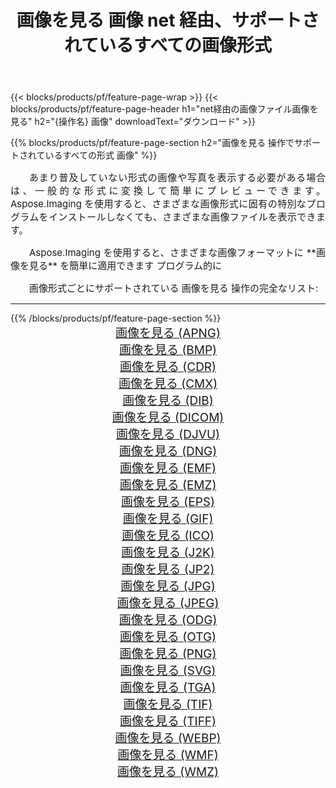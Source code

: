 ﻿---
title: 画像を見る 画像 net 経由、サポートされているすべての画像形式 
weight: 3920
url: /ja/net/viewer 
lang: ja
langdirlevel: 2
locales: zh-hans,ja,it,ru,de,es,fr,nl,id,lt,pl,pt,vi,tr,ko,zh-hant,ar,hi,th,sv,cs,uk,he
description: Aspose.Imaging を使用すると、net 経由で簡単に 画像を見る イメージを作成できます
---

{{< blocks/products/pf/feature-page-wrap >}}
{{< blocks/products/pf/feature-page-header h1="net経由の画像ファイル画像を見る" h2="{操作名} 画像" downloadText="ダウンロード" >}}


{{% blocks/products/pf/feature-page-section  h2="画像を見る 操作でサポートされているすべての形式 画像" %}}
<p align="justify" style="text-indent:2em;font-size:15px;">
あまり普及していない形式の画像や写真を表示する必要がある場合は、一般的な形式に変換して簡単にプレビューできます。 Aspose.Imaging を使用すると、さまざまな画像形式に固有の特別なプログラムをインストールしなくても、さまざまな画像ファイルを表示できます。
</p>
<p align="justify" style="text-indent:2em;font-size:15px;">
Aspose.Imaging を使用すると、さまざまな画像フォーマットに **画像を見る** を簡単に適用できます プログラム的に
</p>
<p align="justify" style="text-indent:2em;font-size:15px;">
画像形式ごとにサポートされている 画像を見る 操作の完全なリスト:
</p>
<hr/>
{{% /blocks/products/pf/feature-page-section %}}
<div class="container-fluid productfamilypage bg-gray">
    <div class="convertypes bg-gray agp-content section">
        <div class="container">
		<div class="row other-converters" style="gap: 10px;font-size: 19px;text-align:center;">
		    <div class='col-md-2 other-converter remove-lp remove-rp'><a href="/imaging/ja/net/viewer/apng" style="padding:15px;">画像を見る (APNG)</a></div><div class='col-md-2 other-converter remove-lp remove-rp'><a href="/imaging/ja/net/viewer/bmp" style="padding:15px;">画像を見る (BMP)</a></div><div class='col-md-2 other-converter remove-lp remove-rp'><a href="/imaging/ja/net/viewer/cdr" style="padding:15px;">画像を見る (CDR)</a></div><div class='col-md-2 other-converter remove-lp remove-rp'><a href="/imaging/ja/net/viewer/cmx" style="padding:15px;">画像を見る (CMX)</a></div><div class='col-md-2 other-converter remove-lp remove-rp'><a href="/imaging/ja/net/viewer/dib" style="padding:15px;">画像を見る (DIB)</a></div><div class='col-md-2 other-converter remove-lp remove-rp'><a href="/imaging/ja/net/viewer/dicom" style="padding:15px;">画像を見る (DICOM)</a></div><div class='col-md-2 other-converter remove-lp remove-rp'><a href="/imaging/ja/net/viewer/djvu" style="padding:15px;">画像を見る (DJVU)</a></div><div class='col-md-2 other-converter remove-lp remove-rp'><a href="/imaging/ja/net/viewer/dng" style="padding:15px;">画像を見る (DNG)</a></div><div class='col-md-2 other-converter remove-lp remove-rp'><a href="/imaging/ja/net/viewer/emf" style="padding:15px;">画像を見る (EMF)</a></div><div class='col-md-2 other-converter remove-lp remove-rp'><a href="/imaging/ja/net/viewer/emz" style="padding:15px;">画像を見る (EMZ)</a></div><div class='col-md-2 other-converter remove-lp remove-rp'><a href="/imaging/ja/net/viewer/eps" style="padding:15px;">画像を見る (EPS)</a></div><div class='col-md-2 other-converter remove-lp remove-rp'><a href="/imaging/ja/net/viewer/gif" style="padding:15px;">画像を見る (GIF)</a></div><div class='col-md-2 other-converter remove-lp remove-rp'><a href="/imaging/ja/net/viewer/ico" style="padding:15px;">画像を見る (ICO)</a></div><div class='col-md-2 other-converter remove-lp remove-rp'><a href="/imaging/ja/net/viewer/j2k" style="padding:15px;">画像を見る (J2K)</a></div><div class='col-md-2 other-converter remove-lp remove-rp'><a href="/imaging/ja/net/viewer/jp2" style="padding:15px;">画像を見る (JP2)</a></div><div class='col-md-2 other-converter remove-lp remove-rp'><a href="/imaging/ja/net/viewer/jpg" style="padding:15px;">画像を見る (JPG)</a></div><div class='col-md-2 other-converter remove-lp remove-rp'><a href="/imaging/ja/net/viewer/jpeg" style="padding:15px;">画像を見る (JPEG)</a></div><div class='col-md-2 other-converter remove-lp remove-rp'><a href="/imaging/ja/net/viewer/odg" style="padding:15px;">画像を見る (ODG)</a></div><div class='col-md-2 other-converter remove-lp remove-rp'><a href="/imaging/ja/net/viewer/otg" style="padding:15px;">画像を見る (OTG)</a></div><div class='col-md-2 other-converter remove-lp remove-rp'><a href="/imaging/ja/net/viewer/png" style="padding:15px;">画像を見る (PNG)</a></div><div class='col-md-2 other-converter remove-lp remove-rp'><a href="/imaging/ja/net/viewer/svg" style="padding:15px;">画像を見る (SVG)</a></div><div class='col-md-2 other-converter remove-lp remove-rp'><a href="/imaging/ja/net/viewer/tga" style="padding:15px;">画像を見る (TGA)</a></div><div class='col-md-2 other-converter remove-lp remove-rp'><a href="/imaging/ja/net/viewer/tif" style="padding:15px;">画像を見る (TIF)</a></div><div class='col-md-2 other-converter remove-lp remove-rp'><a href="/imaging/ja/net/viewer/tiff" style="padding:15px;">画像を見る (TIFF)</a></div><div class='col-md-2 other-converter remove-lp remove-rp'><a href="/imaging/ja/net/viewer/webp" style="padding:15px;">画像を見る (WEBP)</a></div><div class='col-md-2 other-converter remove-lp remove-rp'><a href="/imaging/ja/net/viewer/wmf" style="padding:15px;">画像を見る (WMF)</a></div><div class='col-md-2 other-converter remove-lp remove-rp'><a href="/imaging/ja/net/viewer/wmz" style="padding:15px;">画像を見る (WMZ)</a></div>
                </div>
        </div>
    </div>
</div>
<br/>
